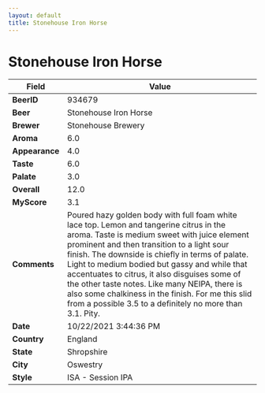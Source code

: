 ```yaml
---
layout: default
title: Stonehouse Iron Horse
---
```


# Stonehouse Iron Horse

| Field         | Value     |
|---------------|-----------|
| **BeerID** | 934679 |
| **Beer** | Stonehouse Iron Horse |
| **Brewer** | Stonehouse Brewery |
| **Aroma** | 6.0 |
| **Appearance** | 4.0 |
| **Taste** | 6.0 |
| **Palate** | 3.0 |
| **Overall** | 12.0 |
| **MyScore** | 3.1 |
| **Comments** | Poured hazy golden body with full foam white lace top. Lemon and tangerine citrus in the aroma. Taste is medium sweet with juice element prominent and then transition to a light sour finish. The downside is chiefly in terms of palate. Light to medium bodied but gassy and while that accentuates to citrus, it also disguises some of the other taste notes. Like many NEIPA, there is also some chalkiness in the finish. For me this slid from a possible 3.5 to a definitely no more than 3.1. Pity. |
| **Date** | 10/22/2021 3:44:36 PM |
| **Country** | England |
| **State** | Shropshire |
| **City** | Oswestry |
| **Style** | ISA - Session IPA |
